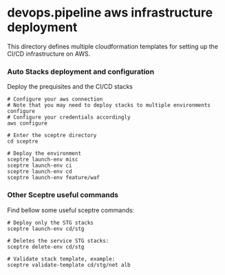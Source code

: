 # devops.pipeline aws infrastructure deployment

This directory defines multiple cloudformation templates for setting up the CI/CD infrastructure on AWS.<br />

### Auto Stacks deployment and configuration
Deploy the prequisites and the CI/CD  stacks
```
# Configure your aws connection
# Note that you may need to deploy stacks to multiple environments configure
# Configure your credentials accordingly
aws configure

# Enter the sceptre directory
cd sceptre

# Deploy the environment
sceptre launch-env misc
sceptre launch-env ci
sceptre launch-env cd
sceptre launch-env feature/waf
```

### Other Sceptre useful commands
Find bellow some useful sceptre commands:
```
# Deploy only the STG stacks
sceptre launch-env cd/stg

# Deletes the service STG stacks:
sceptre delete-env cd/stg

# Validate stack template, example: 
sceptre validate-template cd/stg/net alb
```
